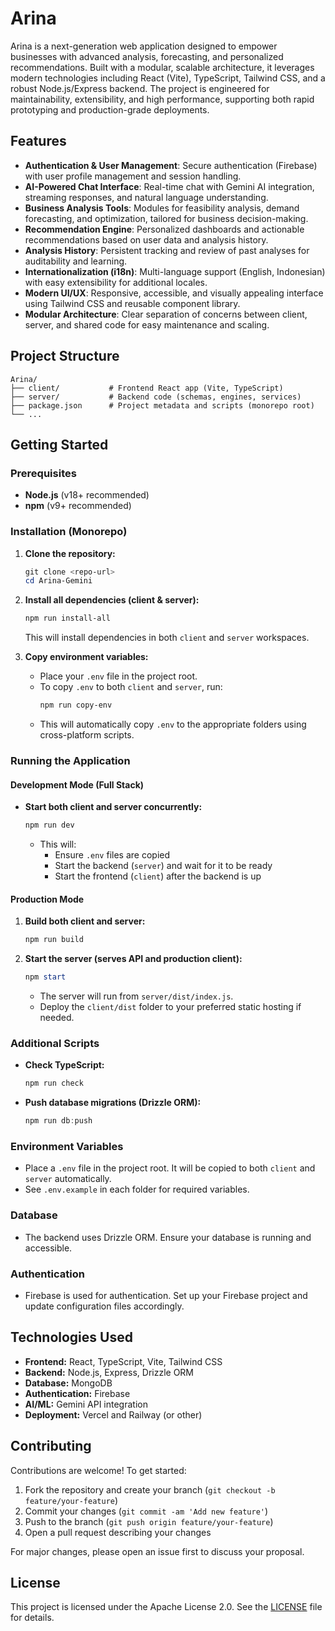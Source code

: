 # Arina

Arina is a next-generation web application designed to empower businesses with advanced analysis, forecasting, and personalized recommendations. Built with a modular, scalable architecture, it leverages modern technologies including React (Vite), TypeScript, Tailwind CSS, and a robust Node.js/Express backend. The project is engineered for maintainability, extensibility, and high performance, supporting both rapid prototyping and production-grade deployments.

## Features

- **Authentication & User Management**: Secure authentication (Firebase) with user profile management and session handling.
- **AI-Powered Chat Interface**: Real-time chat with Gemini AI integration, streaming responses, and natural language understanding.
- **Business Analysis Tools**: Modules for feasibility analysis, demand forecasting, and optimization, tailored for business decision-making.
- **Recommendation Engine**: Personalized dashboards and actionable recommendations based on user data and analysis history.
- **Analysis History**: Persistent tracking and review of past analyses for auditability and learning.
- **Internationalization (i18n)**: Multi-language support (English, Indonesian) with easy extensibility for additional locales.
- **Modern UI/UX**: Responsive, accessible, and visually appealing interface using Tailwind CSS and reusable component library.
- **Modular Architecture**: Clear separation of concerns between client, server, and shared code for easy maintenance and scaling.

## Project Structure

```
Arina/
├── client/           # Frontend React app (Vite, TypeScript)
├── server/           # Backend code (schemas, engines, services)
├── package.json      # Project metadata and scripts (monorepo root)
└── ...
```

## Getting Started

### Prerequisites
- **Node.js** (v18+ recommended)
- **npm** (v9+ recommended)

### Installation (Monorepo)

1. **Clone the repository:**
   ```powershell
   git clone <repo-url>
   cd Arina-Gemini
   ```
2. **Install all dependencies (client & server):**
   ```powershell
   npm run install-all
   ```
   This will install dependencies in both `client` and `server` workspaces.

3. **Copy environment variables:**
   - Place your `.env` file in the project root.
   - To copy `.env` to both `client` and `server`, run:
     ```powershell
     npm run copy-env
     ```
   - This will automatically copy `.env` to the appropriate folders using cross-platform scripts.

### Running the Application

#### Development Mode (Full Stack)
- **Start both client and server concurrently:**
  ```powershell
  npm run dev
  ```
  - This will:
    - Ensure `.env` files are copied
    - Start the backend (`server`) and wait for it to be ready
    - Start the frontend (`client`) after the backend is up

#### Production Mode
1. **Build both client and server:**
   ```powershell
   npm run build
   ```
2. **Start the server (serves API and production client):**
   ```powershell
   npm start
   ```
   - The server will run from `server/dist/index.js`.
   - Deploy the `client/dist` folder to your preferred static hosting if needed.

### Additional Scripts
- **Check TypeScript:**
  ```powershell
  npm run check
  ```
- **Push database migrations (Drizzle ORM):**
  ```powershell
  npm run db:push
  ```

### Environment Variables
- Place a `.env` file in the project root. It will be copied to both `client` and `server` automatically.
- See `.env.example` in each folder for required variables.

### Database
- The backend uses Drizzle ORM. Ensure your database is running and accessible.

### Authentication
- Firebase is used for authentication. Set up your Firebase project and update configuration files accordingly.

## Technologies Used

- **Frontend:** React, TypeScript, Vite, Tailwind CSS
- **Backend:** Node.js, Express, Drizzle ORM
- **Database:** MongoDB
- **Authentication:** Firebase
- **AI/ML:** Gemini API integration
- **Deployment:** Vercel and Railway (or other)

## Contributing

Contributions are welcome! To get started:
1. Fork the repository and create your branch (`git checkout -b feature/your-feature`)
2. Commit your changes (`git commit -am 'Add new feature'`)
3. Push to the branch (`git push origin feature/your-feature`)
4. Open a pull request describing your changes

For major changes, please open an issue first to discuss your proposal.

## License
This project is licensed under the Apache License 2.0. See the [LICENSE](LICENSE) file for details.
